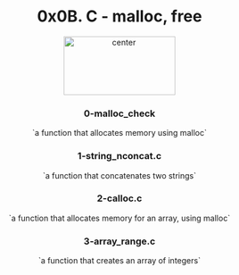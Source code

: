 <div align="center">
<h1 align="center">0x0B. C - malloc, free</h1>

<p align="center">
<img src="https://assets.imaginablefutures.com/media/images/ALX_Logo.max-200x150.png" alt="center" style="width:200px; height:105px"/>
</p>


<h3 align="center">0-malloc_check</h3>
`a function that allocates memory using malloc`
<h3 align="center">1-string_nconcat.c</h3>
`a function that concatenates two strings`
<h3 align="center">2-calloc.c</h3>
`a function that allocates memory for an array, using malloc`
<h3 align="center">3-array_range.c</h3>
`a function that creates an array of integers`
<h3 align="center"></h3>

<h3 align="center"></h3>

